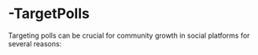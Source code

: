 # -TargetPolls
Targeting polls can be crucial for community growth in social platforms for several reasons:
